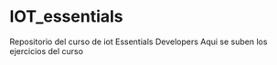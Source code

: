 # IOT_essentials
Repositorio del curso de iot Essentials Developers
Aqui se suben los ejercicios del curso
